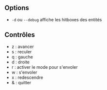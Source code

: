## Options

- `-d` ou `--debug` affiche les hitboxes des entités

## Contrôles

- z : avancer
- s : reculer
- q : gauche
- d : droite
- r : activer le mode pour s'envoler
- w : s'envoler
- x : redescendre
- & : quitter
